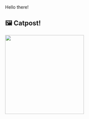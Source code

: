 Hello there!



## 🖼️ Catpost!

<sub>
    <img src="https://cdn2.thecatapi.com/images/MTcxNzk5Ng.jpg" height="256">
</sub>

